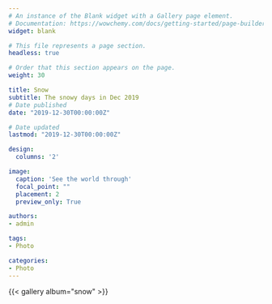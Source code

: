 ```yaml
---
# An instance of the Blank widget with a Gallery page element.
# Documentation: https://wowchemy.com/docs/getting-started/page-builder/
widget: blank

# This file represents a page section.
headless: true

# Order that this section appears on the page.
weight: 30

title: Snow
subtitle: The snowy days in Dec 2019
# Date published
date: "2019-12-30T00:00:00Z"

# Date updated
lastmod: "2019-12-30T00:00:00Z"

design:
  columns: '2'

image:
  caption: 'See the world through'
  focal_point: ""
  placement: 2
  preview_only: True

authors:
- admin

tags:
- Photo

categories:
- Photo
---
```


{{< gallery album="snow" >}}

